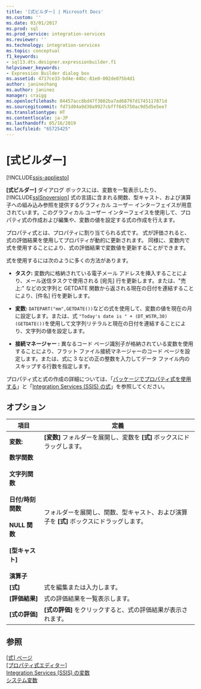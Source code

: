 ```yaml
---
title: '[式ビルダー] | Microsoft Docs'
ms.custom: ''
ms.date: 03/01/2017
ms.prod: sql
ms.prod_service: integration-services
ms.reviewer: ''
ms.technology: integration-services
ms.topic: conceptual
f1_keywords:
- sql13.dts.designer.expressionbuilder.f1
helpviewer_keywords:
- Expression Builder dialog box
ms.assetid: 4717ce33-bd4e-44bc-81e0-002de075b4d1
author: janinezhang
ms.author: janinez
manager: craigg
ms.openlocfilehash: 04457acc8bd47f3802ba7ad68797d1745117871d
ms.sourcegitcommit: fd71d04a9d30a9927cbfff645750ac9d5d5e5ee7
ms.translationtype: HT
ms.contentlocale: ja-JP
ms.lasthandoff: 05/16/2019
ms.locfileid: "65725425"
---
```

# <a name="expression-builder"></a>[式ビルダー]

[!INCLUDE[ssis-appliesto](../../includes/ssis-appliesto-ssvrpluslinux-asdb-asdw-xxx.md)]


  **[式ビルダー]** ダイアログ ボックスには、変数を一覧表示したり、 [!INCLUDE[ssISnoversion](../../includes/ssisnoversion-md.md)] 式の言語に含まれる関数、型キャスト、および演算子への組み込み参照を提供するグラフィカル ユーザー インターフェイスが用意されています。このグラフィカル ユーザー インターフェイスを使用して、プロパティ式の作成および編集や、変数の値を設定する式の作成を行えます。  
  
 プロパティ式とは、プロパティに割り当てられる式です。 式が評価されると、式の評価結果を使用してプロパティが動的に更新されます。 同様に、変数内で式を使用することにより、式の評価結果で変数値を更新することができます。  
  
 式を使用するには次のように多くの方法があります。  
  
-   **タスク:** 変数内に格納されている電子メール アドレスを挿入することにより、メール送信タスクで使用される [宛先] 行を更新します。または、"売上:" などの文字列と GETDATE 関数から返される現在の日付を連結することにより、[件名] 行を更新します。  
  
-   **変数:** `DATEPART("mm",GETDATE())`などの式を使用して、変数の値を現在の月に設定します。または、式 `"Today's date is " + (DT_WSTR,30)(GETDATE())`を使用して文字列リテラルと現在の日付を連結することにより、文字列の値を設定します。  
  
-   **接続マネージャー :** 異なるコード ページ識別子が格納されている変数を使用することにより、フラット ファイル接続マネージャーのコード ページを設定します。または、式に 3 などの正の整数を入力してデータ ファイル内のスキップする行数を指定します。  
  
 プロパティ式と式の作成の詳細については、「[パッケージでプロパティ式を使用する](../../integration-services/expressions/use-property-expressions-in-packages.md)」と「[Integration Services (SSIS) の式](../../integration-services/expressions/integration-services-ssis-expressions.md)」を参照してください。  
  
## <a name="options"></a>オプション  
  
|項目|定義|  
|----------|----------------|  
|**変数:**|**[変数]** フォルダーを展開し、変数を **[式]** ボックスにドラッグします。|  
|**数学関数**<br /><br /> **文字列関数**<br /><br /> **日付/時刻関数**<br /><br /> **NULL 関数**<br /><br /> **[型キャスト]**<br /><br /> **演算子**|フォルダーを展開し、関数、型キャスト、および演算子を **[式]** ボックスにドラッグします。|  
|**[式]**|式を編集または入力します。|  
|**[評価結果]**|式の評価結果を一覧表示します。|  
|**[式の評価]**|**[式の評価]** をクリックすると、式の評価結果が表示されます。|  
  
## <a name="see-also"></a>参照  
 [[式] ページ](../../integration-services/expressions/expressions-page.md)   
 [[プロパティ式エディター]](../../integration-services/expressions/property-expressions-editor.md)   
 [Integration Services (SSIS) の変数](../../integration-services/integration-services-ssis-variables.md)   
 [システム変数](../../integration-services/system-variables.md)  
  
  
